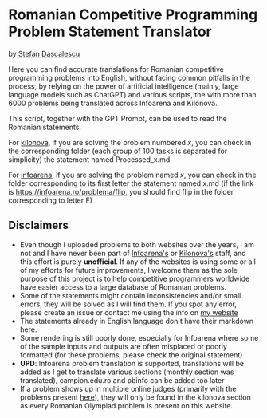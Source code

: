 # Romanian Competitive Programming Problem Statement Translator

by [Stefan Dascalescu](https://stefdasca.ro)

Here you can find accurate translations for Romanian competitive programming problems into English, without facing common pitfalls in the process, by relying on the power of artificial intelligence (mainly, large language models such as ChatGPT) and various scripts, the with more than 6000 problems being translated across Infoarena and Kilonova.

This script, together with the GPT Prompt, can be used to read the Romanian statements. 

For [kilonova](https://kilonova.ro), if you are solving the problem numbered $x$, you can check in the corresponding folder (each group of $100$ tasks is separated for simplicity) the statement named Processed_x.md 

For [infoarena](https://infoarena.ro), if you are solving the problem named $x$, you can check in the folder corresponding to its first letter the statement named x.md (if the link is https://infoarena.ro/problema/flip, you should find flip in the folder corresponding to letter F)

## Disclaimers

* Even though I uploaded problems to both websites over the years, I am not and I have never been part of [Infoarena's](https://infoarena.ro) or [Kilonova's](https://kilonova.ro) staff, and this effort is purely **unofficial**. If any of the websites is using some or all of my efforts for future improvements, I welcome them as the sole purpose of this project is to help competitive programmers worldwide have easier access to a large database of Romanian problems.
* Some of the statements might contain inconsistencies and/or small errors, they will be solved as I will find them. If you spot any error, please create an issue or contact me using the info on [my website](https://stefdasca.ro)
* The statements already in English language don't have their markdown here.
* Some rendering is still poorly done, especially for Infoarena where some of the sample inputs and outputs are often misplaced or poorly formatted (for these problems, please check the original statement)
* **UPD**: Infoarena problem translation is supported, translations will be added as I get to translate various sections (monthly section was translated), campion.edu.ro and pbinfo can be added too later
* If a problem shows up in multiple online judges (primarily with the problems present [here](https://github.com/roalgo-discord/Romanian-Olympiad-Solutions)), they will only be found in the kilonova section as every Romanian Olympiad problem is present on this website.